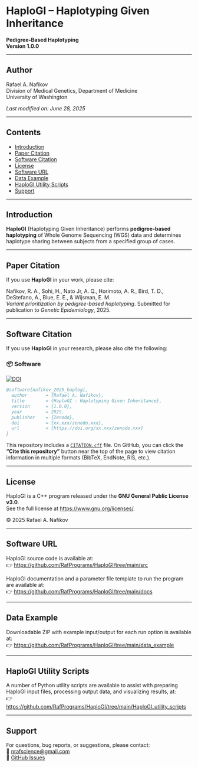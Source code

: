 # HaploGI – Haplotyping Given Inheritance

**Pedigree-Based Haplotyping**\
**Version 1.0.0**

------------------------------------------------------------------------

## Author

Rafael A. Nafikov\
Division of Medical Genetics, Department of Medicine\
University of Washington

*Last modified on: June 28, 2025*

------------------------------------------------------------------------

## Contents

-   [Introduction](#introduction)
-   [Paper Citation](#paper-citation)
-   [Software Citation](#software-citation)
-   [License](#license)
-   [Software URL](#software-url)
-   [Data Example](#data-example)
-   [HaploGI Utility Scripts](#haplogi-utility-scripts)
-   [Support](#support)

------------------------------------------------------------------------

## Introduction

**HaploGI** (Haplotyping Given Inheritance) performs **pedigree-based haplotyping** of Whole Genome Sequencing (WGS) data and determines haplotype sharing between subjects from a specified group of cases.

------------------------------------------------------------------------

## Paper Citation

If you use **HaploGI** in your work, please cite:

Nafikov, R. A., Sohi, H., Nato Jr, A. Q., Horimoto, A. R., Bird, T. D., DeStefano, A., Blue, E. E., & Wijsman, E. M.\
*Variant prioritization by pedigree-based haplotyping*. Submitted for publication to *Genetic Epidemiology*, 2025.

------------------------------------------------------------------------

## Software Citation

If you use **HaploGI** in your research, please also cite the following:

### 📦 Software

[![DOI](https://zenodo.org/badge/DOI/xx.xxx/zenodo.xxx.svg)](https://doi.org/xx.xxx/zenodo.xxx)

``` bibtex
@software{nafikov_2025_haplogi,
  author       = {Rafael A. Nafikov},
  title        = {HaploGI - Haplotyping Given Inheritance},
  version      = {1.0.0},
  year         = 2025,
  publisher    = {Zenodo},
  doi          = {xx.xxx/zenodo.xxx},
  url          = {https://doi.org/xx.xxx/zenodo.xxx}
}
```

This repository includes a [`CITATION.cff`](https://github.com/citation-file-format/citation-file-format) file. On GitHub, you can click the **“Cite this repository”** button near the top of the page to view citation information in multiple formats (BibTeX, EndNote, RIS, etc.).

------------------------------------------------------------------------

## License

HaploGI is a C++ program released under the **GNU General Public License v3.0**.\
See the full license at <https://www.gnu.org/licenses/>.

© 2025 Rafael A. Nafikov

------------------------------------------------------------------------

## Software URL

HaploGI source code is available at:\
👉 <https://github.com/RafPrograms/HaploGI/tree/main/src>

HaploGI documentation and a parameter file template to run the program are available at:\
👉 <https://github.com/RafPrograms/HaploGI/tree/main/docs>

------------------------------------------------------------------------

## Data Example

Downloadable ZIP with example input/output for each run option is available at:\
👉 <https://github.com/RafPrograms/HaploGI/tree/main/data_example>

------------------------------------------------------------------------

## HaploGI Utility Scripts

A number of Python utility scripts are available to assist with preparing HaploGI input files, processing output data, and visualizing results, at:\
👉 <https://github.com/RafPrograms/HaploGI/tree/main/HaploGI_utility_scripts>

------------------------------------------------------------------------

## Support

For questions, bug reports, or suggestions, please contact:\
📧 [nrafscience\@gmail.com](mailto:nrafscience@gmail.com)\
🔗 [GitHub Issues](https://github.com/RafPrograms/HaploGI/issues)
